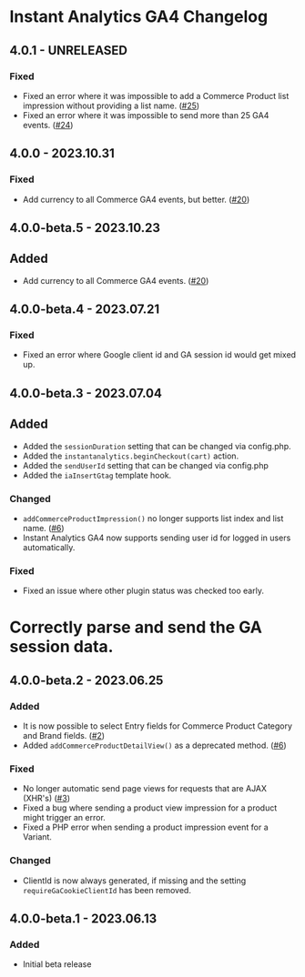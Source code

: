 # Instant Analytics GA4 Changelog

## 4.0.1 - UNRELEASED
### Fixed
* Fixed an error where it was impossible to add a Commerce Product list impression without providing a list name. ([#25](https://github.com/nystudio107/craft-instantanalytics-ga4/issues/25))
* Fixed an error where it was impossible to send more than 25 GA4 events. ([#24](https://github.com/nystudio107/craft-instantanalytics-ga4/issues/24))

## 4.0.0 - 2023.10.31
### Fixed
* Add currency to all Commerce GA4 events, but better. ([#20](https://github.com/nystudio107/craft-instantanalytics-ga4/issues/20))

## 4.0.0-beta.5 - 2023.10.23
## Added
* Add currency to all Commerce GA4 events. ([#20](https://github.com/nystudio107/craft-instantanalytics-ga4/issues/20))

## 4.0.0-beta.4 - 2023.07.21
### Fixed
* Fixed an error where Google client id and GA session id would get mixed up.

## 4.0.0-beta.3 - 2023.07.04
## Added
* Added the `sessionDuration` setting that can be changed via config.php.
* Added the `instantanalytics.beginCheckout(cart)` action.
* Added the `sendUserId` setting that can be changed via config.php
* Added the `iaInsertGtag` template hook.

### Changed
* `addCommerceProductImpression()` no longer supports list index and list name. ([#6](https://github.com/nystudio107/craft-instantanalytics-ga4/issues/6))
* Instant Analytics GA4 now supports sending user id for logged in users automatically.

### Fixed
* Fixed an issue where other plugin status was checked too early.
# Correctly parse and send the GA session data.

## 4.0.0-beta.2 - 2023.06.25
### Added
* It is now possible to select Entry fields for Commerce Product Category and Brand fields. ([#2](https://github.com/nystudio107/craft-instantanalytics-ga4/issues/2))
* Added `addCommerceProductDetailView()` as a deprecated method. ([#6](https://github.com/nystudio107/craft-instantanalytics-ga4/issues/6))

### Fixed
* No longer automatic send page views for requests that are AJAX (XHR's) ([#3](https://github.com/nystudio107/craft-instantanalytics-ga4/issues/3)) 
* Fixed a bug where sending a product view impression for a product might trigger an error.
* Fixed a PHP error when sending a product impression event for a Variant.

### Changed
* ClientId is now always generated, if missing and the setting `requireGaCookieClientId` has been removed.

## 4.0.0-beta.1 - 2023.06.13
### Added
* Initial beta release
